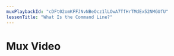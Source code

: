 ```yaml
---
muxPlaybackId: "cDFt02omKFFJNvNBeOcz1lLOwA7TfHrTMdEx52NMGUfU"
lessonTitle: "What Is the Command Line?"
---
```

# Mux Video